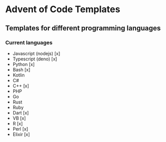 # Advent of Code Templates

## Templates for different programming languages

### Current languages

- Javascript (nodejs) [x]
- Typescript (deno) [x]
- Python [x]
- Bash [x]
- Kotlin
- C#
- C++ [x]
- PHP
- Go
- Rust
- Ruby
- Dart [x]
- VB [x]
- R [x]
- Perl [x]
- Elixir [x]
